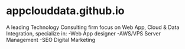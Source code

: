 # appclouddata.github.io
A leading Technology Consulting firm focus on Web App, Cloud &amp; Data Integration, specialize in: -Web App designer -AWS/VPS Server Management -SEO Digital Marketing

